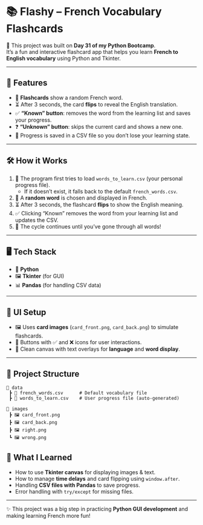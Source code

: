 # 📚 Flashy – French Vocabulary Flashcards  

🚀 This project was built on **Day 31 of my Python Bootcamp**.  
It’s a fun and interactive flashcard app that helps you learn **French to English vocabulary** using Python and Tkinter.  

---

## 🌟 Features  
- 🎴 **Flashcards** show a random French word.  
- ⏳ After 3 seconds, the card **flips** to reveal the English translation.  
- ✅ **“Known” button**: removes the word from the learning list and saves your progress.  
- ❓ **“Unknown” button**: skips the current card and shows a new one.  
- 💾 Progress is saved in a CSV file so you don’t lose your learning state.  

---

## 🛠️ How it Works  
1. 📂 The program first tries to load `words_to_learn.csv` (your personal progress file).  
   - If it doesn’t exist, it falls back to the default `french_words.csv`.  
2. 🎲 A **random word** is chosen and displayed in French.  
3. ⏳ After 3 seconds, the flashcard **flips** to show the English meaning.  
4. ✅ Clicking “Known” removes the word from your learning list and updates the CSV.  
5. 🔁 The cycle continues until you’ve gone through all words!  

---

## 🖥️ Tech Stack  
- 🐍 **Python**  
- 🖼️ **Tkinter** (for GUI)  
- 📊 **Pandas** (for handling CSV data)  

---

## 🎨 UI Setup  
- 🖼️ Uses **card images** (`card_front.png`, `card_back.png`) to simulate flashcards.  
- 🔘 Buttons with ✅ and ❌ icons for user interactions.  
- 🎨 Clean canvas with text overlays for **language** and **word display**.  

---

## 📂 Project Structure  
```
📁 data  
 ┣ 📄 french_words.csv      # Default vocabulary file  
 ┣ 📄 words_to_learn.csv    # User progress file (auto-generated)  

📁 images  
 ┣ 🖼️ card_front.png  
 ┣ 🖼️ card_back.png  
 ┣ 🖼️ right.png  
 ┗ 🖼️ wrong.png  

```



## 🎯 What I Learned  
- How to use **Tkinter canvas** for displaying images & text.  
- How to manage **time delays** and card flipping using `window.after`.  
- Handling **CSV files with Pandas** to save progress.  
- Error handling with `try/except` for missing files.  

---

✨ This project was a big step in practicing **Python GUI development** and making learning French more fun!  
